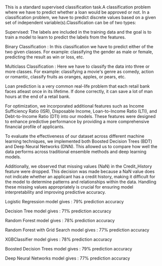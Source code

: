 This is a standard supervised classification task.A classification problem where we have to predict whether a loan would be approved or not. In a classification problem, we have to predict discrete values based on a given set of independent variable(s).Classification can be of two types:

Supervised: The labels are included in the training data and the goal is to train a model to learn to predict the labels from the features.

Binary Classification : In this classification we have to predict either of the two given classes. For example: classifying the gender as male or female, predicting the result as win or loss, etc.

Multiclass Classification : Here we have to classify the data into three or more classes. For example: classifying a movie's genre as comedy, action or romantic, classify fruits as oranges, apples, or pears, etc.

Loan prediction is a very common real-life problem that each retail bank faces atleast once in its lifetime. If done correctly, it can save a lot of man hours at the end of a retail bank.


For optimization, we incorporated additional features such as Income Sufficiency Ratio (ISR), Disposable Income, Loan-to-Income Ratio (LTI), and Debt-to-Income Ratio (DTI) into our models. These features were designed to enhance predictive performance by providing a more comprehensive financial profile of applicants.

To evaluate the effectiveness of our dataset across different machine learning techniques, we implemented both Boosted Decision Trees (BDT) and Deep Neural Networks (DNN). This allowed us to compare how well the data performs across traditional ensemble methods and deep learning models.

Additionally, we observed that missing values (NaN) in the Credit_History feature were dropped. This decision was made because a NaN value does not indicate whether an applicant has a credit history, making it difficult for the model to determine patterns and relationships within the data. Handling these missing values appropriately is crucial for ensuring model interpretability and improving predictive accuracy.

Logistic Regression model gives : 79% prediction accuracy

Decision Tree model gives : 71% prediction accuracy

Random Forest model gives : 78% prediction accuracy

Random Forest with Grid Search model gives : 77% prediction accuracy

XGBClassifier model gives : 78% prediction accuracy

Boosted Decision Trees model gives : 79% prediction accuracy

Deep Neural Networks model gives : 77% prediction accuracy
